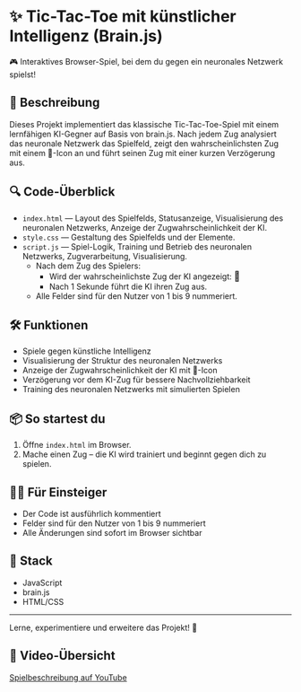 # ✨ Tic-Tac-Toe mit künstlicher Intelligenz (Brain.js)

🎮 Interaktives Browser-Spiel, bei dem du gegen ein neuronales Netzwerk spielst!

## 🚀 Beschreibung
Dieses Projekt implementiert das klassische Tic-Tac-Toe-Spiel mit einem lernfähigen KI-Gegner auf Basis von brain.js. Nach jedem Zug analysiert das neuronale Netzwerk das Spielfeld, zeigt den wahrscheinlichsten Zug mit einem 🤖-Icon an und führt seinen Zug mit einer kurzen Verzögerung aus.

## 🔍 Code-Überblick
- `index.html` — Layout des Spielfelds, Statusanzeige, Visualisierung des neuronalen Netzwerks, Anzeige der Zugwahrscheinlichkeit der KI.
- `style.css` — Gestaltung des Spielfelds und der Elemente.
- `script.js` — Spiel-Logik, Training und Betrieb des neuronalen Netzwerks, Zugverarbeitung, Visualisierung.
  - Nach dem Zug des Spielers:
    - Wird der wahrscheinlichste Zug der KI angezeigt: <span style="font-size:1.2em;">🤖</span>
    - Nach 1 Sekunde führt die KI ihren Zug aus.
  - Alle Felder sind für den Nutzer von 1 bis 9 nummeriert.

## 🛠️ Funktionen
- Spiele gegen künstliche Intelligenz
- Visualisierung der Struktur des neuronalen Netzwerks
- Anzeige der Zugwahrscheinlichkeit der KI mit 🤖-Icon
- Verzögerung vor dem KI-Zug für bessere Nachvollziehbarkeit
- Training des neuronalen Netzwerks mit simulierten Spielen

## 📦 So startest du
1. Öffne `index.html` im Browser.
2. Mache einen Zug – die KI wird trainiert und beginnt gegen dich zu spielen.

## 👨‍💻 Für Einsteiger
- Der Code ist ausführlich kommentiert
- Felder sind für den Nutzer von 1 bis 9 nummeriert
- Alle Änderungen sind sofort im Browser sichtbar

## 🧩 Stack
- JavaScript
- brain.js
- HTML/CSS

---

Lerne, experimentiere und erweitere das Projekt! 🚀

## 🎥 Video-Übersicht
[Spielbeschreibung auf YouTube](https://www.youtube.com/watch?v=M1s_8gUj8RA)
